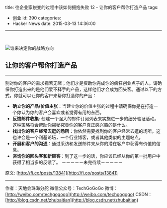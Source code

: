 title: 往企业家蜕变的过程中该如何拥抱失败 12 - 让你的客户帮你打造产品
tags:
  - 创业
id: 390
categories:
  - Hacker News
date: 2015-03-13 14:36:00
---

<div id="article_content" class="article_content">

&nbsp;
<div class="markdown_views">

![谁来决定你的战略方向](http://img.blog.csdn.net/20150312212420418)

## 让你的客户帮你打造产品

* * *

别对你的客户的需求视若无睹；他们才是资助你完成你的疯狂创业点子的人。请确保你打造出来的是他们爱不释手的产品，这样他们才会成为回头客。通过以下的方式，你就可以让你的客户来帮你打造你的产品：

*   **确立你的产品/价值主张**：当建立你的价值主张的过程中请确保你是在打造一个你认为你的客户会喜欢或者觉得有用的东西。
*   **反馈邮件收集**: 创建一个强大的邮件订阅列表来实施进一步的细分验证活动。这种策略将会帮助你揭秘究竟你的客户真正感兴趣的是什么。
*   **找出你的客户经常去逛的场所**：你依然需要找到你的客户经常去逛的场所。这也许会是一个利基论坛，一个行业博客，或者其他类似的主题站点。
*   **开展和客户的沟通**：通过采访和发送邮件来从你的潜在客户中获得有价值的信息。
*   **咨询你的回头客和新顾客**：到了这一步的话，你应该已经从你的第一批用户中获得了相当多的反馈了。
－－－－－未完待续－－－－－

原文: [http://fi.co/posts/13841](http://fi.co/posts/13841)

* * *

作者：天地会珠海分舵
微信公众号：TechGoGoGo
微博：[http://weibo.com/techgogogo](http://weibo.com/techgogogo)
CSDN：[http://blog.csdn.net/zhubaitian](http://blog.csdn.net/zhubaitian)

</div>
<script type="text/javascript">// <![CDATA[
$(function () {
                $('pre.prettyprint code').each(function () {
                    var lines = $(this).text().split('n').length;
                    var $numbering = $('<ul/>').addClass('pre-numbering').hide();
                    $(this).addClass('has-numbering').parent().append($numbering);
                    for (i = 1; i <= lines; i++) {
                        $numbering.append($('	<li/>').text(i));
                    };
                    $numbering.fadeIn(1700);
                });
            });
// ]]></script>

</div>